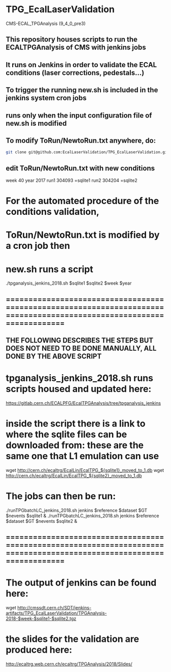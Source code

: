 # TPG_EcalLaserValidation

CMS-ECAL_TPGAnalysis (9_4_0_pre3)

## This repository houses scripts to run the ECALTPGAnalysis of CMS with jenkins jobs 
## It runs on Jenkins in order to validate the ECAL conditions (laser corrections, pedestals...)

## To trigger the running new.sh is included in the jenkins system cron jobs
## runs only when the input configuration file of new.sh is modified

## To modify ToRun/NewtoRun.txt anywhere, do:

```bash
git clone git@github.com:EcalLaserValidation/TPG_EcalLaserValidation.git
```
## edit ToRun/NewtoRun.txt with new conditions
week 40
year 2017
run1 304093 =sqlite1
run2 304204 =sqlite2

# For the automated procedure of the conditions validation, 
# ToRun/NewtoRun.txt is modified by a cron job then
 
# new.sh runs a script
./tpganalysis_jenkins_2018.sh $sqlite1 $sqlite2 $week $year 

## ======================================================================================================================
## THE FOLLOWING DESCRIBES THE STEPS BUT DOES NOT NEED TO BE DONE MANUALLY, ALL DONE BY THE ABOVE SCRIPT
# tpganalysis_jenkins_2018.sh runs scripts housed and updated here:
https://gitlab.cern.ch/ECALPFG/EcalTPGAnalysis/tree/tpganalysis_jenkins

# inside the script there is a link to where the sqlite files can be downloaded from: these are the same one that L1 emulation can use 
wget http://cern.ch/ecaltrg/EcalLin/EcalTPG_${sqlite1}_moved_to_1.db
wget http://cern.ch/ecaltrg/EcalLin/EcalTPG_${sqlite2}_moved_to_1.db

# The jobs can then be run:
./runTPGbatchLC_jenkins_2018.sh jenkins $reference $dataset $GT $nevents $sqlite1 &
./runTPGbatchLC_jenkins_2018.sh jenkins $reference $dataset $GT $nevents $sqlite2 &

## ======================================================================================================================




# The output of jenkins can be found here:
wget http://cmssdt.cern.ch/SDT/jenkins-artifacts/TPG_EcalLaserValidation/TPGAnalysis-2018-$week-$sqlite1-$sqlite2.tgz  

# the slides for the validation are produced here:
http://ecaltrg.web.cern.ch/ecaltrg/TPGAnalysis/2018/Slides/

 
 

